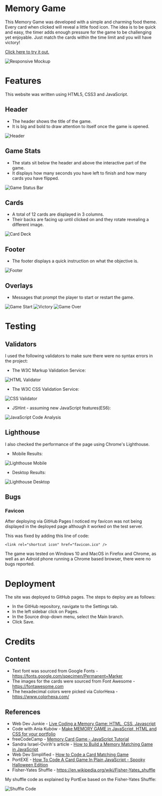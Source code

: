 # Memory Game

This Memory Game was developed with a simple and charming food theme.
Every card when clicked will reveal a little food icon.
The idea is to be quick and easy, the timer adds enough pressure for the game to be challenging yet enjoyable.
Just match the cards within the time limit and you will have victory!

[Click here to try it out.](https://saltta.github.io/memorygame/)

![Responsive Mockup](assets/images/responsive.png)

# Features

This website was written using HTML5, CSS3 and JavaScript.

## Header

- The header shows the title of the game.
- It is big and bold to draw attention to itself once the game is opened.

![Header](assets/images/header.png)

## Game Stats

- The stats sit below the header and above the interactive part of the game.
- It displays how many seconds you have left to finish and how many cards you have flipped.

![Game Status Bar](assets/images/stats.png)

## Cards

- A total of 12 cards are displayed in 3 columns.
- Their backs are facing up until clicked on and they rotate revealing a different image.

![Card Deck](assets/images/game.png)

## Footer

- The footer displays a quick instruction on what the objective is.

![Footer](assets/images/footer.png)

## Overlays

- Messages that prompt the player to start or restart the game.

![Game Start](assets/images/start.png)
![Victory](assets/images/victory.png)
![Game Over](assets/images/over.png)

# Testing

## Validators

I used the following validators to make sure there were no syntax errors in the project:

- The W3C Markup Validation Service:

![HTML Validator](assets/images/html.png)

- The W3C CSS Validation Service:

![CSS Validator](assets/images/css.png)

- JSHint - assuming new JavaScript features(ES6):

![JavaScript Code Analysis](assets/images/js.png)

## Lighthouse

I also checked the performance of the page using Chrome's Lighthouse.

- Mobile Results:

![Lighthouse Mobile](assets/images/mobile.png)

- Desktop Results:

![Lighthouse Desktop](assets/images/desktop.jpg)

## Bugs

### Favicon

After deploying via GitHub Pages I noticed my favicon was not being displayed in the deployed page although it worked on the test server.

This was fixed by adding this line of code:

    <link rel="shortcut icon" href="favicon.ico" />

The game was tested on Windows 10 and MacOS in Firefox and Chrome, as well as an Adroid phone running a Chrome based browser, there were no bugs reported.

# Deployment

 The site was deployed to GitHub pages. The steps to deploy are as follows: 
- In the GitHub repository, navigate to the Settings tab.
- In the left sidebar click on Pages.
- In the Source drop-down menu, select the Main branch.
- Click Save.

# Credits

## Content

- Text font was sourced from Google Fonts - https://fonts.google.com/specimen/Permanent+Marker
- The images for the cards were sourced from Font Awesome - https://fontawesome.com
- The hexadecimal colors were picked via ColorHexa - https://www.colorhexa.com/

## References

- Web Dev Junkie - [Live Coding a Memory Game: HTML, CSS, Javascript](https://fonts.google.com/specimen/Permanent+Marker)
- Code with Ania Kubów - [Make MEMORY GAME in JavaScript, HTML and CSS for your portfolio](https://www.youtube.com/watch?v=tjyDOHzKN0w)
-  freeCodeCamp - [Memory Card Game - JavaScript Tutorial](https://www.youtube.com/watch?v=ZniVgo8U7ek)
- Sandra Israel-Ovirih's article - [How to Build a Memory Matching Game in JavaScript](https://scotch.io/tutorials/how-to-build-a-memory-matching-game-in-javascript)
- Web Dev Simplified - [How to Code a Card Matching Game](https://www.youtube.com/watch?v=28VfzEiJgy4&t=0s)
- PortEXE - [How To Code A Card Game In Plain JavaScript - Spooky Halloween Edition](https://www.youtube.com/watch?v=3uuQ3g92oPQ)
- Fisher-Yates Shuffle - https://en.wikipedia.org/wiki/Fisher-Yates_shuffle

My shuffle code as explained by PortExe based on the Fisher-Yates Shuffle:

![Shuffle Code](assets/images/shuffle.png)

